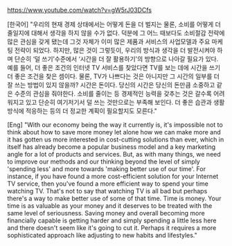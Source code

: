 https://www.youtube.com/watch?v=gW5rJ03DCfs

[한국어]
"우리의 현재 경제 상태에서는 어떻게 돈을 더 벌지는 물론, 소비를 어떻게 더 줄일지에 대해서 생각을 하지 않을 수가 없다. 덕분에 그 어느 때보다도 소비절감 전략에 많은 관심을 갖게 됐는데 그것 자체가 이미 많은 제품과 서비스의 사업모델과 주요 마케팅 전략이 되었다. 하지만, 많은 것이 그렇듯이, 우리의 방식과 생각을 더 발전시켜야 하며 단순히 ‘덜 쓰기’수준에서 ‘시간을 더 잘 활용하기'의 방향으로 나아갈 필요가 있다. 예를 들어, 더 좋은 조건의 인터넷 TV 서비스를 찾았다면 TV를 보는 데에 시간을 쓰기 더 좋은 조건을 찾은 셈이다. 물론, TV가 나쁘다는 것은 아니지만 그 시간의 일부를 더 잘 쓰는 방법이 있지 않을까? 시간은 돈이다. 당신의 시간은 당신의 돈만큼 소중하고 같은 수준의 관심을 줘야한다. 소비를 줄이는 등 경제적인 능력을 갖추는 것은 갈수록 어려워지고 있고 단순히 여기저기서 덜 쓰는 것만으로는 부족해 보인다. 더 좋은 습관과 생활방식에 적응하는 등의 더 정교한 계획이 필요할지도 모른다."

[Eng]
"With our economy being the way it currently is, it's impossible not to think about how to save more money let alone how we can make more and it has gotten us more interested in cost-cutting solutions than ever, which in itself has already become a popular business model and a key marketing angle for a lot of products and services. But, as with many things, we need to improve our methods and our thinking beyond the level of simply 'spending less' and more towards 'making better use of our time'. For instance, if you have found a more cost-efficient solution for your Internet TV service, then you've found a more efficient way to spend your time watching TV. That's not to say that watching TV is all bad but perhaps there's a way to make better use of some of that time. Time is money. Your time is as valuable as your money and it deserves to be treated with the same level of seriousness. Saving money and overall becoming more financially capable is getting harder and simply spending a little less here and there doesn't seem like it's going to cut it. Perhaps it requires a more sophisticated approach like adjusting to new habits and lifestyles."
